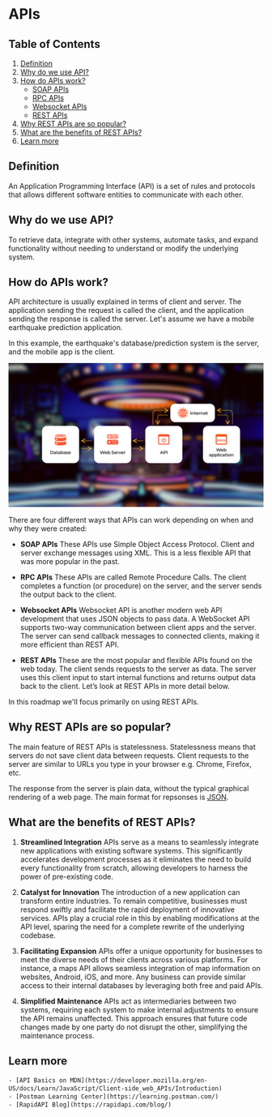 # APIs

## Table of Contents
1. [Definition](#definition)
2. [Why do we use API?](#why-do-we-use-api)
3. [How do APIs work?](#how-do-apis-work)
   - [SOAP APIs](#soap-apis)
   - [RPC APIs](#rpc-apis)
   - [Websocket APIs](#websocket-apis)
   - [REST APIs](#rest-apis)
4. [Why REST APIs are so popular?](#why-rest-apis-are-so-popular)
5. [What are the benefits of REST APIs?](#what-are-the-benefits-of-rest-apis)
6. [Learn more](#learn-more)


## Definition
An Application Programming Interface (API) is a set of rules and protocols that allows different software entities to communicate with each other.

## Why do we use API?
To retrieve data, integrate with other systems, automate tasks, and expand functionality without needing to understand or modify the underlying system.

## How do APIs work?

API architecture is usually explained in terms of client and server. The application sending the request is called the client, and the application sending the response is called the server. Let's assume we have a mobile earthquake prediction application. 

In this example, the earthquake's database/prediction system is the server, and the mobile app is the client.

![Alt Text](/images/apis_working_principles.png)


There are four different ways that APIs can work depending on when and why they were created:

- **SOAP APIs** 
These APIs use Simple Object Access Protocol. Client and server exchange messages using XML. This is a less flexible API that was more popular in the past.

- **RPC APIs**
These APIs are called Remote Procedure Calls. The client completes a function (or procedure) on the server, and the server sends the output back to the client.

- **Websocket APIs**
Websocket API is another modern web API development that uses JSON objects to pass data. A WebSocket API supports two-way communication between client apps and the server. The server can send callback messages to connected clients, making it more efficient than REST API.

- **REST APIs**
These are the most popular and flexible APIs found on the web today. The client sends requests to the server as data. The server uses this client input to start internal functions and returns output data back to the client. Let’s look at REST APIs in more detail below.

In this roadmap we'll focus primarily on using REST APIs. 

## Why REST APIs are so popular?
The main feature of REST APIs is statelessness. Statelessness means that servers do not save client data between requests. Client requests to the server are similar to URLs you type in your browser e.g. Chrome, Firefox, etc. 

The response from the server is plain data, without the typical graphical rendering of a web page. The main format for repsonses is [JSON](https://www.json.org/json-en.html).

## What are the benefits of REST APIs? 

1. **Streamlined Integration**
   APIs serve as a means to seamlessly integrate new applications with existing software systems. This significantly accelerates development processes as it eliminates the need to build every functionality from scratch, allowing developers to harness the power of pre-existing code.

2. **Catalyst for Innovation**
   The introduction of a new application can transform entire industries. To remain competitive, businesses must respond swiftly and facilitate the rapid deployment of innovative services. APIs play a crucial role in this by enabling modifications at the API level, sparing the need for a complete rewrite of the underlying codebase.

3. **Facilitating Expansion**
   APIs offer a unique opportunity for businesses to meet the diverse needs of their clients across various platforms. For instance, a maps API allows seamless integration of map information on websites, Android, iOS, and more. Any business can provide similar access to their internal databases by leveraging both free and paid APIs.

4. **Simplified Maintenance**
   APIs act as intermediaries between two systems, requiring each system to make internal adjustments to ensure the API remains unaffected. This approach ensures that future code changes made by one party do not disrupt the other, simplifying the maintenance process.


## Learn more
    - [API Basics on MDN](https://developer.mozilla.org/en-US/docs/Learn/JavaScript/Client-side_web_APIs/Introduction)
    - [Postman Learning Center](https://learning.postman.com/)
    - [RapidAPI Blog](https://rapidapi.com/blog/)